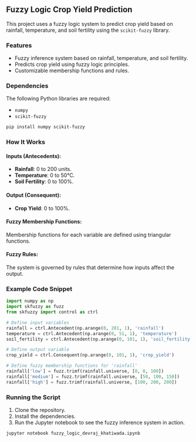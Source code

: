 ## Fuzzy Logic Crop Yield Prediction

This project uses a fuzzy logic system to predict crop yield based on rainfall, temperature, and soil fertility using the `scikit-fuzzy` library.

### Features
- Fuzzy inference system based on rainfall, temperature, and soil fertility.
- Predicts crop yield using fuzzy logic principles.
- Customizable membership functions and rules.

### Dependencies
The following Python libraries are required:

- `numpy`
- `scikit-fuzzy`

```bash
pip install numpy scikit-fuzzy
```
### How It Works

#### Inputs (Antecedents):
- **Rainfall**: 0 to 200 units.
- **Temperature**: 0 to 50°C.
- **Soil Fertility**: 0 to 100%.

#### Output (Consequent):
- **Crop Yield**: 0 to 100%.

#### Fuzzy Membership Functions:
Membership functions for each variable are defined using triangular functions.

#### Fuzzy Rules:
The system is governed by rules that determine how inputs affect the output.

### Example Code Snippet

```python
import numpy as np
import skfuzzy as fuzz
from skfuzzy import control as ctrl

# Define input variables
rainfall = ctrl.Antecedent(np.arange(0, 201, 1), 'rainfall')
temperature = ctrl.Antecedent(np.arange(0, 51, 1), 'temperature')
soil_fertility = ctrl.Antecedent(np.arange(0, 101, 1), 'soil_fertility')

# Define output variable
crop_yield = ctrl.Consequent(np.arange(0, 101, 1), 'crop_yield')

# Define fuzzy membership functions for 'rainfall'
rainfall['low'] = fuzz.trimf(rainfall.universe, [0, 0, 100])
rainfall['medium'] = fuzz.trimf(rainfall.universe, [50, 100, 150])
rainfall['high'] = fuzz.trimf(rainfall.universe, [100, 200, 200])
```

### Running the Script

1. Clone the repository.
2. Install the dependencies.
3. Run the Jupyter notebook to see the fuzzy inference system in action.

```bash
jupyter notebook fuzzy_logic_devraj_khatiwada.ipynb
```









